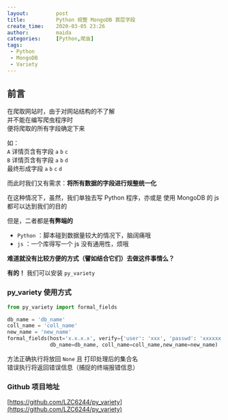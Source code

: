 ```yaml
---
layout:         post
title:          Python 规整 MongoDB 首层字段
create_time:    2020-03-05 23:26
author:         maida
categories:     [Python,爬虫]
tags:
 - Python
 - MongoDB
 - Variety
---
```


## 前言

在爬取网站时，由于对网站结构的不了解  
并不能在编写爬虫程序时  
便将爬取的所有字段确定下来

如：   
`A` 详情页含有字段 `a` `b` `c`  
`B` 详情页含有字段 `a` `b` `d`  
最终形成字段 `a` `b` `c` `d`

而此时我们又有需求：**将所有数据的字段进行规整统一化**

在这种情况下，虽然，我们单独去写 Python 程序，亦或是 使用 MongoDB 的 js  
都可以达到我们的目的

但是，二者都是**有弊端的**  
- `Python` ：脚本碰到数据量较大的情况下，脑阔痛哦
- `js` ：一个库得写一个 js 没有通用性，烦哦  


**难道就没有比较方便的方式（譬如结合它们）去做这件事情么？**

**有的！** 我们可以安装 `py_variety`

### py_variety 使用方式
```python
from py_variety import formal_fields

db_name = 'db_name'
coll_name = 'coll_name'
new_name = 'new_name'
formal_fields(host='x.x.x.x', verify={'user': 'xxx', 'passwd': 'xxxxxx', 'authdb': 'xxxx'},
              db_name=db_name, coll_name=coll_name,new_name=new_name)
```
方法正确执行将放回 `None` 且 打印处理后的集合名  
错误执行将返回错误信息（捕捉的终端报错信息）

### Github 项目地址
[https://github.com/LZC6244/py_variety](https://github.com/LZC6244/py_variety)